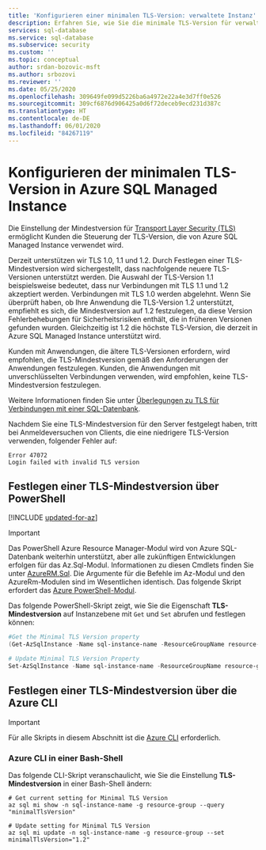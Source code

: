 ```yaml
---
title: 'Konfigurieren einer minimalen TLS-Version: verwaltete Instanz'
description: Erfahren Sie, wie Sie die minimale TLS-Version für verwaltete Instanzen konfigurieren.
services: sql-database
ms.service: sql-database
ms.subservice: security
ms.custom: ''
ms.topic: conceptual
author: srdan-bozovic-msft
ms.author: srbozovi
ms.reviewer: ''
ms.date: 05/25/2020
ms.openlocfilehash: 309649fe099d5226ba6a4972e22a4e3d7ff0e526
ms.sourcegitcommit: 309cf6876d906425a0d6f72deceb9ecd231d387c
ms.translationtype: HT
ms.contentlocale: de-DE
ms.lasthandoff: 06/01/2020
ms.locfileid: "84267119"
---
```

# <a name="configure-minimal-tls-version-in-azure-sql-managed-instance"></a>Konfigurieren der minimalen TLS-Version in Azure SQL Managed Instance
Die Einstellung der Mindestversion für [Transport Layer Security (TLS)](https://support.microsoft.com/help/3135244/tls-1-2-support-for-microsoft-sql-server) ermöglicht Kunden die Steuerung der TLS-Version, die von Azure SQL Managed Instance verwendet wird.

Derzeit unterstützen wir TLS 1.0, 1.1 und 1.2. Durch Festlegen einer TLS-Mindestversion wird sichergestellt, dass nachfolgende neuere TLS-Versionen unterstützt werden. Die Auswahl der TLS-Version 1.1 beispielsweise bedeutet, dass nur Verbindungen mit TLS 1.1 und 1.2 akzeptiert werden. Verbindungen mit TLS 1.0 werden abgelehnt. Wenn Sie überprüft haben, ob Ihre Anwendung die TLS-Version 1.2 unterstützt, empfiehlt es sich, die Mindestversion auf 1.2 festzulegen, da diese Version Fehlerbehebungen für Sicherheitsrisiken enthält, die in früheren Versionen gefunden wurden. Gleichzeitig ist 1.2 die höchste TLS-Version, die derzeit in Azure SQL Managed Instance unterstützt wird.

Kunden mit Anwendungen, die ältere TLS-Versionen erfordern, wird empfohlen, die TLS-Mindestversion gemäß den Anforderungen der Anwendungen festzulegen. Kunden, die Anwendungen mit unverschlüsselten Verbindungen verwenden, wird empfohlen, keine TLS-Mindestversion festzulegen. 

Weitere Informationen finden Sie unter [Überlegungen zu TLS für Verbindungen mit einer SQL-Datenbank](../database/connect-query-content-reference-guide.md#tls-considerations-for-database-connectivity).

Nachdem Sie eine TLS-Mindestversion für den Server festgelegt haben, tritt bei Anmeldeversuchen von Clients, die eine niedrigere TLS-Version verwenden, folgender Fehler auf:

```output
Error 47072
Login failed with invalid TLS version
```

## <a name="set-minimal-tls-version-via-powershell"></a>Festlegen einer TLS-Mindestversion über PowerShell

[!INCLUDE [updated-for-az](../../../includes/updated-for-az.md)]
> [!IMPORTANT]
> Das PowerShell Azure Resource Manager-Modul wird von Azure SQL-Datenbank weiterhin unterstützt, aber alle zukünftigen Entwicklungen erfolgen für das Az.Sql-Modul. Informationen zu diesen Cmdlets finden Sie unter [AzureRM.Sql](https://docs.microsoft.com/powershell/module/AzureRM.Sql/). Die Argumente für die Befehle im Az-Modul und den AzureRm-Modulen sind im Wesentlichen identisch. Das folgende Skript erfordert das [Azure PowerShell-Modul](/powershell/azure/install-az-ps).

Das folgende PowerShell-Skript zeigt, wie Sie die Eigenschaft **TLS-Mindestversion** auf Instanzebene mit `Get` und `Set` abrufen und festlegen können:

```powershell
#Get the Minimal TLS Version property
(Get-AzSqlInstance -Name sql-instance-name -ResourceGroupName resource-group).MinimalTlsVersion

# Update Minimal TLS Version Property
Set-AzSqlInstance -Name sql-instance-name -ResourceGroupName resource-group -MinimalTlsVersion "1.2"
```

## <a name="set-minimal-tls-version-via-azure-cli"></a>Festlegen einer TLS-Mindestversion über die Azure CLI

> [!IMPORTANT]
> Für alle Skripts in diesem Abschnitt ist die [Azure CLI](https://docs.microsoft.com/cli/azure/install-azure-cli) erforderlich.

### <a name="azure-cli-in-a-bash-shell"></a>Azure CLI in einer Bash-Shell

Das folgende CLI-Skript veranschaulicht, wie Sie die Einstellung **TLS-Mindestversion** in einer Bash-Shell ändern:

```azurecli-interactive
# Get current setting for Minimal TLS Version
az sql mi show -n sql-instance-name -g resource-group --query "minimalTlsVersion"

# Update setting for Minimal TLS Version
az sql mi update -n sql-instance-name -g resource-group --set minimalTlsVersion="1.2"
```
